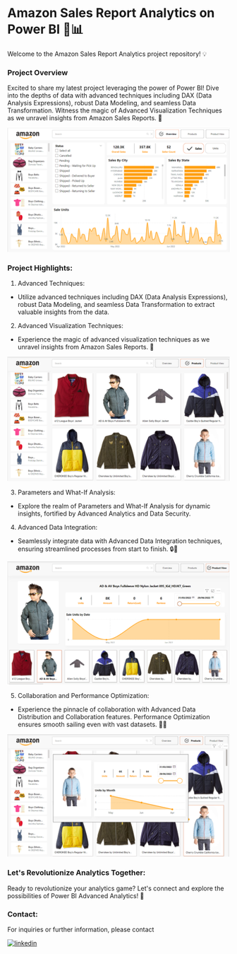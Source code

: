
# Amazon Sales Report Analytics on Power BI 🚀📊

Welcome to the Amazon Sales Report Analytics project repository! 💡

### Project Overview
Excited to share my latest project leveraging the power of Power BI! Dive into the depths of data with advanced techniques including DAX (Data Analysis Expressions), robust Data Modeling, and seamless Data Transformation. Witness the magic of Advanced Visualization Techniques as we unravel insights from Amazon Sales Reports. 🌟


![App Screenshot](https://github.com/priyanshurathod009/AmazoDash-Insights/blob/main/image/overview.png?raw=true)


### Project Highlights:

1. Advanced Techniques:
- Utilize advanced techniques including DAX (Data Analysis Expressions), robust Data Modeling, and seamless Data Transformation to extract valuable insights from the data.
2. Advanced Visualization Techniques:
- Experience the magic of advanced visualization techniques as we unravel insights from Amazon Sales Reports. 🌟

![App Screenshot](https://github.com/priyanshurathod009/AmazoDash-Insights/blob/main/image/Products.png?raw=true)

3. Parameters and What-If Analysis:
- Explore the realm of Parameters and What-If Analysis for dynamic insights, fortified by Advanced Analytics and Data Security.
4. Advanced Data Integration:
- Seamlessly integrate data with Advanced Data Integration techniques, ensuring streamlined processes from start to finish. 🔒💼

![App Screenshot](https://github.com/priyanshurathod009/AmazoDash-Insights/blob/main/image/Product%20view.png?raw=true)

5. Collaboration and Performance Optimization:
- Experience the pinnacle of collaboration with Advanced Data Distribution and Collaboration features. Performance Optimization ensures smooth sailing even with vast datasets. 🚀💼
  
![App Screenshot](https://github.com/priyanshurathod009/AmazoDash-Insights/blob/main/image/Tootip.png?raw=true)



### Let's Revolutionize Analytics Together:

Ready to revolutionize your analytics game? Let's connect and explore the possibilities of Power BI Advanced Analytics! 🌟

### Contact:

For inquiries or further information, please contact

[![linkedin](https://img.shields.io/badge/linkedin-0A66C2?style=for-the-badge&logo=linkedin&logoColor=white)](https://www.linkedin.com/in/priyanshu-rathod/)
